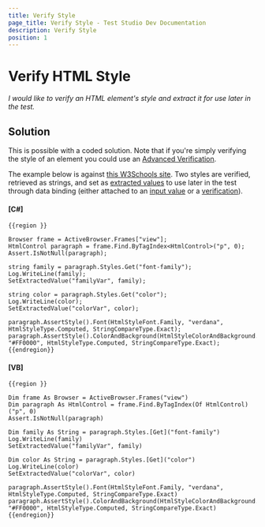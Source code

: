 ```yaml
---
title: Verify Style
page_title: Verify Style - Test Studio Dev Documentation
description: Verify Style
position: 1
---
```

# Verify HTML Style #

*I would like to verify an HTML element's style and extract it for use later in the test.*

## Solution ##

This is possible with a coded solution. Note that if you're simply verifying the style of an element you could use an <a href="/features/recorder/verifications/advanced-verification" target="_blank">Advanced Verification</a>.

The example below is against <a href="http://www.w3schools.com/html/tryit.asp?filename=tryhtml_styles_font-family" target="_blank">this W3Schools site</a>. Two styles are verified, retrieved as strings, and set as <a href="/code-in-test/coded-samples/general/extracted-variables-in-code" target="_blank">extracted values</a> to use later in the test through data binding (either attached to an <a href="/features/data-driven-testing/attach-columns-input-values" target="_blank">input value</a> or a <a href="/features/data-driven-testing/attach-columns-verifications" target="_blank">verification</a>).

#### __[C#]__

    {{region }}

    Browser frame = ActiveBrowser.Frames["view"];
    HtmlControl paragraph = frame.Find.ByTagIndex<HtmlControl>("p", 0);
    Assert.IsNotNull(paragraph);
    
    string family = paragraph.Styles.Get("font-family");
    Log.WriteLine(family);
    SetExtractedValue("familyVar", family);
    
    string color = paragraph.Styles.Get("color");
    Log.WriteLine(color);
    SetExtractedValue("colorVar", color);
    
    paragraph.AssertStyle().Font(HtmlStyleFont.Family, "verdana", HtmlStyleType.Computed, StringCompareType.Exact);
    paragraph.AssertStyle().ColorAndBackground(HtmlStyleColorAndBackground.Color, "#FF0000", HtmlStyleType.Computed, StringCompareType.Exact);
    {{endregion}}

#### __[VB]__

    {{region }}

    Dim frame As Browser = ActiveBrowser.Frames("view")
    Dim paragraph As HtmlControl = frame.Find.ByTagIndex(Of HtmlControl)("p", 0)
    Assert.IsNotNull(paragraph)
    
    Dim family As String = paragraph.Styles.[Get]("font-family")
    Log.WriteLine(family)
    SetExtractedValue("familyVar", family)
    
    Dim color As String = paragraph.Styles.[Get]("color")
    Log.WriteLine(color)
    SetExtractedValue("colorVar", color)
    
    paragraph.AssertStyle().Font(HtmlStyleFont.Family, "verdana", HtmlStyleType.Computed, StringCompareType.Exact)
    paragraph.AssertStyle().ColorAndBackground(HtmlStyleColorAndBackground.Color, "#FF0000", HtmlStyleType.Computed, StringCompareType.Exact)
    {{endregion}}



